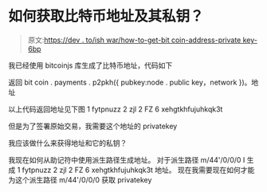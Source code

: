 # 如何获取比特币地址及其私钥？

> 原文:[https://dev . to/ish war/how-to-get-bit coin-address-private key-6bp](https://dev.to/ishwar/how-to-get-bitcoin-address-privatekey-6bp)

我已经使用 bitcoinjs 库生成了比特币地址，代码如下

返回 bit coin . payments . p2pkh({ pubkey:node . public key，network })。地址

以上代码返回地址见下图
1 fytpnuzz 2 zjl 2 FZ 6 xehgtkhfujuhkqk3t

但是为了签署原始交易，我需要这个地址的 privatekey

我应该做什么来获得地址和它的私钥？

我现在如何从助记符中使用派生路径生成地址。
对于派生路径 m/44'/0/0/0 I 生成 1 fytpnuzz 2 zjl 2 FZ 6 xehgtkhfujuhkqk3t 地址。
现在我需要现在如何才能为这个派生路径 m/44'/0/0/0 获取 privatekey